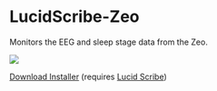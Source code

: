 LucidScribe-Zeo
========

Monitors the EEG and sleep stage data from the Zeo.

<a href="http://lsdbase.org/category/hardware/zeo-eeg/"><img src="http://lucidcoder.files.wordpress.com/2014/09/zeosync.png?w=640" /></a>

<a href="http://lucidcode.com/category/software/Lucid-Scribe-Plugins/Zeo/">Download Installer</a> (requires <a href="http://lucidcode.com/LucidScribe/">Lucid Scribe</a>)
